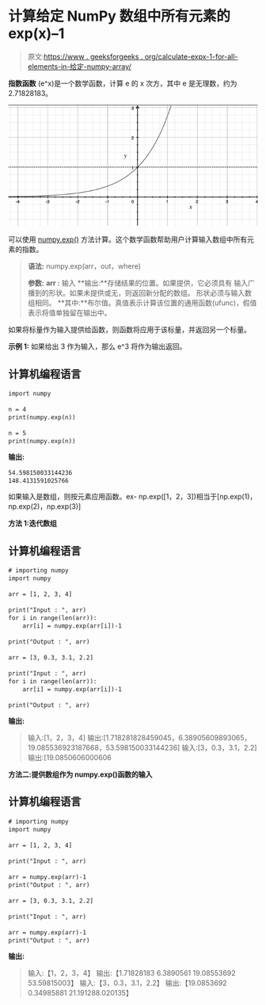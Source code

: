 # 计算给定 NumPy 数组中所有元素的 exp(x)–1

> 原文:[https://www . geeksforgeeks . org/calculate-expx-1-for-all-elements-in-给定-numpy-array/](https://www.geeksforgeeks.org/calculate-expx-1-for-all-elements-in-a-given-numpy-array/)

**指数函数** (e^x)是一个数学函数，计算 e 的 x 次方，其中 e 是无理数，约为 2.71828183。

![](img/849448f20b94dd987bbcfbdb576d5e4f.png)

可以使用 [numpy.exp()](https://www.geeksforgeeks.org/numpy-exp-python/) 方法计算。这个数学函数帮助用户计算输入数组中所有元素的指数。

> **语法:** numpy.exp(arr，out，where)
> 
> **参数:**
> **arr :** 输入
> **输出:**存储结果的位置。如果提供，它必须具有
> 输入广播到的形状。如果未提供或无，则返回新分配的数组。
> 形状必须与输入数组相同。
> **其中:**布尔值。真值表示计算该位置的通用函数(ufunc)，假值表示将值单独留在输出中。

如果将标量作为输入提供给函数，则函数将应用于该标量，并返回另一个标量。

**示例 1:** 如果给出 3 作为输入，那么 e^3 将作为输出返回。

## 计算机编程语言

```
import numpy

n = 4
print(numpy.exp(n))

n = 5
print(numpy.exp(n))
```

**输出:**

```
54.598150033144236
148.4131591025766
```

如果输入是数组，则按元素应用函数。ex- np.exp([1，2，3])相当于[np.exp(1)，np.exp(2)，np.exp(3)]

**方法 1:迭代数组**

## 计算机编程语言

```
# importing numpy
import numpy

arr = [1, 2, 3, 4]

print("Input : ", arr)
for i in range(len(arr)):
    arr[i] = numpy.exp(arr[i])-1

print("Output : ", arr)

arr = [3, 0.3, 3.1, 2.2]

print("Input : ", arr)
for i in range(len(arr)):
    arr[i] = numpy.exp(arr[i])-1

print("Output : ", arr)
```

**输出:**

> 输入:[1，2，3，4]
> 输出:[1.718281828459045，6.38905609893065，19.085536923187668，53.598150033144236]
> 输入:[3，0.3，3.1，2.2]
> 输出:[19.0850606000606

**方法二:提供数组作为 numpy.exp()函数的输入**

## 计算机编程语言

```
# importing numpy
import numpy

arr = [1, 2, 3, 4]

print("Input : ", arr)

arr = numpy.exp(arr)-1
print("Output : ", arr)

arr = [3, 0.3, 3.1, 2.2]

print("Input : ", arr)

arr = numpy.exp(arr)-1
print("Output : ", arr)
```

**输出:**

> 输入:【1，2，3，4】
> 输出:【1.71828183 6.3890561 19.08553692 53.59815003】
> 输入:【3，0.3，3.1，2.2】
> 输出:【19.0853692 0.34985881 21.191288.020135】
